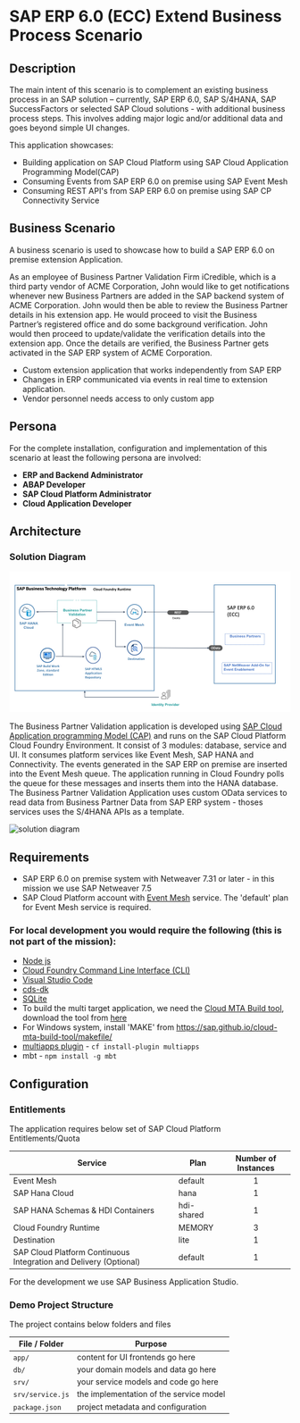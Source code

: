 # SAP ERP 6.0 (ECC) Extend Business Process Scenario

## Description
The main intent of this scenario is to complement an existing business process in an SAP solution – currently, SAP ERP 6.0, SAP S/4HANA, SAP SuccessFactors or selected SAP Cloud solutions - with additional business process steps. This involves adding major logic and/or additional data and goes beyond simple UI changes.

This application showcases:

- Building application on SAP Cloud Platform using SAP Cloud Application Programming Model(CAP)
- Consuming Events from SAP ERP 6.0 on premise using SAP Event Mesh
- Consuming REST API's from SAP ERP 6.0 on premise using SAP CP Connectivity Service


## Business Scenario

A business scenario is used to showcase how to build a SAP ERP 6.0 on premise extension Application.

As an employee of Business Partner Validation Firm iCredible, which is a third party vendor of ACME Corporation, John would like to get notifications whenever new Business Partners are added in the SAP backend system of ACME Corporation. John would then be able to review the Business Partner details in his extension app. He would proceed to visit the Business Partner’s registered office and do some background verification. John would then proceed to update/validate the verification details into the extension app. Once the details are verified, the Business Partner gets activated in the SAP ERP system of ACME Corporation.

- Custom extension application that works independently from SAP ERP​
- Changes in ERP communicated via events in real time to extension application.​
- Vendor personnel needs access to only custom app

## Persona
For the complete installation, configuration and implementation of this scenario at least the following persona are involved:

* **ERP and Backend Administrator**
* **ABAP Developer**
* **SAP Cloud Platform Administrator**
* **Cloud Application Developer**

## Architecture

### Solution Diagram

  ![solution diagram](./images/solution-diagram.png)

The Business Partner Validation application is developed using [SAP Cloud Application programming Model (CAP)](https://cap.cloud.sap/docs/) and runs on the SAP Cloud Platform Cloud Foundry Environment. It consist of 3 modules: database, service and UI. It consumes platform services like Event Mesh, SAP HANA and Connectivity. The events generated in the SAP ERP on premise are inserted into the Event Mesh queue. The application running in Cloud Foundry polls the queue for these messages and inserts them into the HANA database. The Business Partner Validation Application uses custom OData services to read data from Business Partner Data from SAP ERP system - thoses services uses the S/4HANA APIs as a template. 


   ![solution diagram](./images/TAM-diagram.png)


## Requirements
* SAP ERP 6.0 on premise system with Netweaver 7.31 or later  - in this mission we use SAP Netweaver 7.5
* SAP Cloud Platform account with [Event Mesh](https://help.sap.com/viewer/product/SAP_ENTERPRISE_MESSAGING/Cloud/en-US) service. The 'default' plan for Event Mesh service is required.

### For local development you would require the following (this is not part of the mission):
* [Node js](https://nodejs.org/en/download/)
* [Cloud Foundry Command Line Interface (CLI)](https://github.com/cloudfoundry/cli#downloads)
* [Visual Studio Code](https://cap.cloud.sap/docs/get-started/in-vscode)
* [cds-dk](https://cap.cloud.sap/docs/get-started/)
* [SQLite ](https://sqlite.org/download.html)
* To build the multi target application, we need the [Cloud MTA Build tool](https://sap.github.io/cloud-mta-build-tool/), download the tool from [here](https://sap.github.io/cloud-mta-build-tool/download/)
* For Windows system, install 'MAKE' from https://sap.github.io/cloud-mta-build-tool/makefile/   
* [multiapps plugin](https://github.com/cloudfoundry-incubator/multiapps-cli-plugin) - `cf install-plugin multiapps`  
*  mbt -  `npm install -g mbt`

## Configuration

### Entitlements

The application requires below set of SAP Cloud Platform Entitlements/Quota

| Service                           | Plan       | Number of Instances |
|-----------------------------------|------------|:-------------------:|
| Event Mesh                        | default    |          1          |
| SAP Hana Cloud                    | hana       |          1          |
| SAP HANA Schemas & HDI Containers | hdi-shared |          1          |
| Cloud Foundry Runtime             | MEMORY     |          3          |
| Destination                       | lite       |          1          |
| SAP Cloud Platform Continuous Integration and Delivery (Optional)| default     |          1          |


For the development we use SAP Business Application Studio.

### Demo Project Structure

The project contains below folders and files

File / Folder | Purpose
---------|----------
`app/` | content for UI frontends go here
`db/` | your domain models and data go here
`srv/` | your service models and code go here
`srv/service.js` | the implementation of the service model
`package.json` | project metadata and configuration






